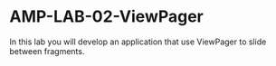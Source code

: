 # AMP-LAB-02-ViewPager
In this lab you will develop an application that use ViewPager to slide between fragments.  
